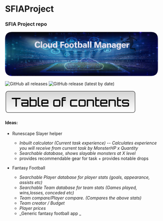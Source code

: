 # SFIAProject
### SFIA Project repo

<p style="text-align:center;"> <img src="images/ProjectOneBanner.png" alt="MainBanner"></p>

<!--- Code for Shields.io buttons --->
![GitHub all releases](https://img.shields.io/github/downloads/HaychBe/SFIA1Project/total?color=green&logo=GitHub)
![GitHub release (latest by date)](https://img.shields.io/github/v/release/HaychBe/SFIA1Project?logo=GitHub&style=flat-square)

![ToCTitle-Banner](images/ToCTitle.png)

#### Ideas:
* Runescape Slayer helper
  * _Inbuilt calculator (Current task experience) -- Calculates experience you will receive from current task by MonsterHP x Quantity_
  * _Searchable database, shows slayable monsters at X level_
  * provides recommendable gear for task + provides notable drops

* Fantasy Football
  * _Searchable Player database for player stats (goals, appearance, assists etc)_
  * _Searchable Team database for team stats (Games played, wins,losses, conceded etc)_
  * _Team compare/Player compare. (Compares the above stats)_
  * _Team creator / Budget_
  * _Player prices_
  * _Generic fantasy football app _
 

